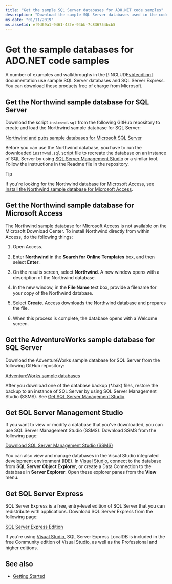 ```yaml
---
title: "Get the sample SQL Server databases for ADO.NET code samples"
description: "Download the sample SQL Server databases used in the code samples in the ADO.NET documentation, as well as SQL Server and management tools"
ms.date: "01/11/2019"
ms.assetid: ef9d69a1-9461-43fe-94bb-7c836754bcb5
---
```

# Get the sample databases for ADO.NET code samples

A number of examples and walkthroughs in the [!INCLUDE[vbtecdlinq](../../../../../../includes/vbtecdlinq-md.md)] documentation use sample SQL Server databases and SQL Server Express. You can download these products free of charge from Microsoft.

## Get the Northwind sample database for SQL Server

Download the script `instnwnd.sql` from the following GitHub repository to create and load the Northwind sample database for SQL Server:

[Northwind and pubs sample databases for Microsoft SQL Server](https://github.com/Microsoft/sql-server-samples/tree/master/samples/databases/northwind-pubs)

Before you can use the Northwind database, you have to run the downloaded `instnwnd.sql` script file to recreate the database on an instance of SQL Server by using [SQL Server Management Studio](#get_ssms) or a similar tool. Follow the instructions in the Readme file in the repository.

> [!TIP]
> If you're looking for the Northwind database for Microsoft Access, see [Install the Northwind sample database for Microsoft Access](#northwind_access).

## <a name="northwind_access"></a> Get the Northwind sample database for Microsoft Access

The Northwind sample database for Microsoft Access is not available on the Microsoft Download Center. To install Northwind directly from within Access, do the following things:

1. Open Access.

1. Enter **Northwind** in the **Search for Online Templates** box, and then select **Enter**.

1. On the results screen, select **Northwind**. A new window opens with a description of the Northwind database.

1. In the new window, in the **File Name** text box, provide a filename for your copy of the Northwind database.

1. Select **Create**. Access downloads the Northwind database and prepares the file.

1. When this process is complete, the database opens with a Welcome screen.

## Get the AdventureWorks sample database for SQL Server

Download the AdventureWorks sample database for SQL Server from the following GitHub repository:

[AdventureWorks sample databases](https://github.com/Microsoft/sql-server-samples/releases/tag/adventureworks)

After you download one of the database backup (\*.bak) files, restore the backup to an instance of SQL Server by using SQL Server Management Studio (SSMS). See [Get SQL Server Management Studio](#get_ssms).

## <a name="get_ssms"></a> Get SQL Server Management Studio
If you want to view or modify a database that you've downloaded, you can use SQL Server Management Studio (SSMS). Download SSMS from the following page:

[Download SQL Server Management Studio (SSMS)](/sql/ssms/download-sql-server-management-studio-ssms) 

You can also view and manage databases in the Visual Studio integrated development environment (IDE). In [Visual Studio](https://www.visualstudio.com/downloads/?utm_medium=microsoft&utm_source=docs.microsoft.com&utm_campaign=button+cta&utm_content=download+vs2017), connect to the database from **SQL Server Object Explorer**, or create a Data Connection to the database in **Server Explorer**. Open these explorer panes from the **View** menu.

## <a name="get_sql"></a> Get SQL Server Express

SQL Server Express is a free, entry-level edition of SQL Server that you can redistribute with applications. Download SQL Server Express from the following page:
  
[SQL Server Express Edition](https://www.microsoft.com/sql-server/sql-server-editions-express)

If you're using [Visual Studio](https://www.visualstudio.com/downloads/?utm_medium=microsoft&utm_source=docs.microsoft.com&utm_campaign=button+cta&utm_content=download+vs2017), SQL Server Express LocalDB is included in the free Community edition of Visual Studio, as well as the Professional and higher editions.  

## See also

- [Getting Started](../../../../../../docs/framework/data/adonet/sql/linq/getting-started.md)
